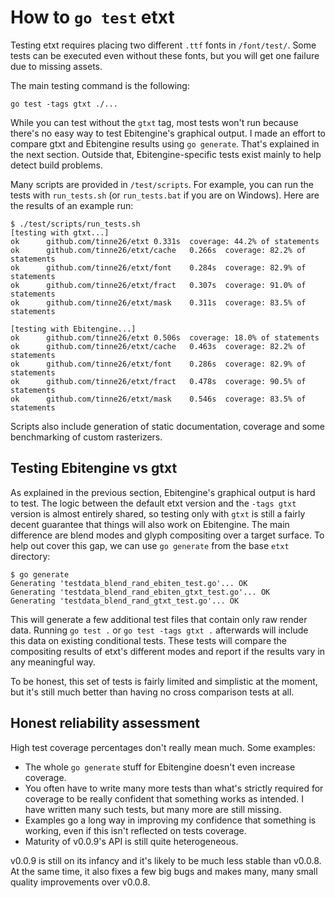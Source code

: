 # How to `go test` etxt

Testing etxt requires placing two different `.ttf` fonts in `/font/test/`. Some tests can be executed even without these fonts, but you will get one failure due to missing assets.

The main testing command is the following:
```
go test -tags gtxt ./...
```
While you can test without the `gtxt` tag, most tests won't run because there's no easy way to test Ebitengine's graphical output. I made an effort to compare gtxt and Ebitengine results using `go generate`. That's explained in the next section. Outside that, Ebitengine-specific tests exist mainly to help detect build problems.

Many scripts are provided in `/test/scripts`. For example, you can run the tests with `run_tests.sh` (or `run_tests.bat` if you are on Windows). Here are the results of an example run:
```
$ ./test/scripts/run_tests.sh
[testing with gtxt...]
ok      github.com/tinne26/etxt 0.331s  coverage: 44.2% of statements
ok      github.com/tinne26/etxt/cache   0.266s  coverage: 82.2% of statements
ok      github.com/tinne26/etxt/font    0.284s  coverage: 82.9% of statements
ok      github.com/tinne26/etxt/fract   0.307s  coverage: 91.0% of statements
ok      github.com/tinne26/etxt/mask    0.311s  coverage: 83.5% of statements

[testing with Ebitengine...]
ok      github.com/tinne26/etxt 0.506s  coverage: 18.0% of statements
ok      github.com/tinne26/etxt/cache   0.463s  coverage: 82.2% of statements
ok      github.com/tinne26/etxt/font    0.286s  coverage: 82.9% of statements
ok      github.com/tinne26/etxt/fract   0.478s  coverage: 90.5% of statements
ok      github.com/tinne26/etxt/mask    0.546s  coverage: 83.5% of statements
```

Scripts also include generation of static documentation, coverage and some benchmarking of custom rasterizers.


## Testing Ebitengine vs gtxt

As explained in the previous section, Ebitengine's graphical output is hard to test. The logic between the default etxt version and the `-tags gtxt` version is almost entirely shared, so testing only with `gtxt` is still a fairly decent guarantee that things will also work on Ebitengine. The main difference are blend modes and glyph compositing over a target surface. To help out cover this gap, we can use `go generate` from the base `etxt` directory:
```
$ go generate
Generating 'testdata_blend_rand_ebiten_test.go'... OK
Generating 'testdata_blend_rand_ebiten_gtxt_test.go'... OK
Generating 'testdata_blend_rand_gtxt_test.go'... OK
```

This will generate a few additional test files that contain only raw render data. Running `go test .` or `go test -tags gtxt .` afterwards will include this data on existing conditional tests. These tests will compare the compositing results of etxt's different modes and report if the results vary in any meaningful way.

To be honest, this set of tests is fairly limited and simplistic at the moment, but it's still much better than having no cross comparison tests at all.


## Honest reliability assessment

High test coverage percentages don't really mean much. Some examples:
- The whole `go generate` stuff for Ebitengine doesn't even increase coverage.
- You often have to write many more tests than what's strictly required for coverage to be really confident that something works as intended. I have written many such tests, but many more are still missing.
- Examples go a long way in improving my confidence that something is working, even if this isn't reflected on tests coverage.
- Maturity of v0.0.9's API is still quite heterogeneous.

v0.0.9 is still on its infancy and it's likely to be much less stable than v0.0.8. At the same time, it also fixes a few big bugs and makes many, many small quality improvements over v0.0.8.
